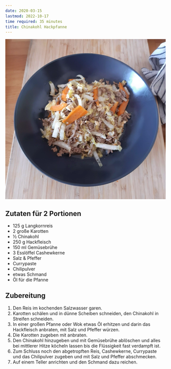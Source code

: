 ```yaml
---
date: 2020-03-15
lastmod: 2022-10-17
time required: 35 minutes
title: Chinakohl Hackpfanne
---
```


![](/img/chinakohl-hackpfanne.webp)

## Zutaten für 2 Portionen

- 125 g Langkornreis
- 2 große Karotten
- ½ Chinakohl
- 250 g Hackfleisch
- 150 ml Gemüsebrühe
- 3 Esslöffel Cashewkerne
- Salz & Pfeffer
- Currypaste
- Chilipulver
- etwas Schmand
- Öl für die Pfanne

## Zubereitung

1. Den Reis im kochenden Salzwasser garen.
1. Karotten schälen und in dünne Scheiben schneiden, den Chinakohl in Streifen schneiden.
1. In einer großen Pfanne oder Wok etwas Öl erhitzen und darin das Hackfleisch anbraten, mit Salz und Pfeffer würzen.
1. Die Karotten zugeben mit anbraten.
1. Den Chinakohl hinzugeben und mit Gemüsebrühe ablöschen und alles bei mittlerer Hitze köcheln lassen bis die Flüssigkeit fast verdampft ist.
1. Zum Schluss noch den abgetropften Reis, Cashewkerne, Currypaste und das Chilipulver zugeben und mit Salz und Pfeffer abschmecken.
1. Auf einem Teller anrichten und den Schmand dazu reichen.
